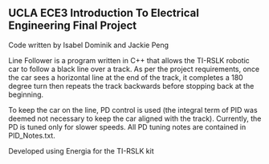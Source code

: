 UCLA ECE3 Introduction To Electrical Engineering Final Project
--------------------------------------------------------------
Code written by Isabel Dominik and Jackie Peng

Line Follower is a program written in C++ that allows the TI-RSLK robotic car to follow a black line over a track. As per the project requirements, once the car sees a horizontal line at the end of the track, it completes a 180 degree turn then repeats the track backwards before stopping back at the beginning.

To keep the car on the line, PD control is used (the integral term of PID was deemed not necessary to keep the car aligned with the track). Currently, the PD is tuned only for slower speeds. All PD tuning notes are contained in PID_Notes.txt.

Developed using Energia for the TI-RSLK kit
